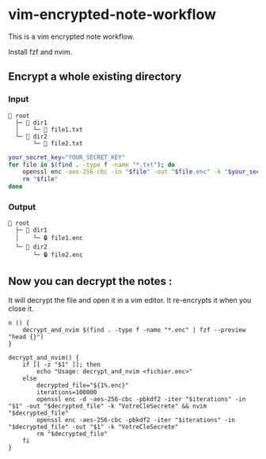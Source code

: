 # vim-encrypted-note-workflow
This is a vim encrypted note workflow.

Install fzf and nvim.

## Encrypt a whole existing directory

### Input
```
📂 root
  ├─ 📁 dir1
  │    └─ 📄 file1.txt
  └─ 📁 dir2
       └─ 📄 file2.txt
```

```bash
your_secret_key="YOUR_SECRET_KEY"
for file in $(find . -type f -name "*.txt"); do
    openssl enc -aes-256-cbc -in "$file" -out "$file.enc" -k "$your_secret_key"
    rm "$file"
done
```

### Output
```
📂 root
  ├─ 📁 dir1
  │    └─ 🔒 file1.enc
  └─ 📁 dir2
       └─ 🔒 file2.enc
```

## Now you can decrypt the notes :
It will decrypt the file and open it in a vim editor. It re-encrypts it when you close it.
```
n () {
	decrypt_and_nvim $(find . -type f -name "*.enc" | fzf --preview "head {}")
}

decrypt_and_nvim() {
    if [[ -z "$1" ]]; then
        echo "Usage: decrypt_and_nvim <fichier.enc>"
    else
        decrypted_file="${1%.enc}"
        iterations=100000
        openssl enc -d -aes-256-cbc -pbkdf2 -iter "$iterations" -in "$1" -out "$decrypted_file" -k "VotreCleSecrete" && nvim "$decrypted_file"
        openssl enc -aes-256-cbc -pbkdf2 -iter "$iterations" -in "$decrypted_file" -out "$1" -k "VotreCleSecrete"
        rm "$decrypted_file"
    fi
}
```


